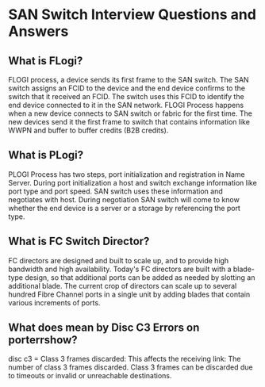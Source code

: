 # SAN Switch Interview Questions and Answers

## What is FLogi?
FLOGI process, a device sends its first frame to the SAN switch. The SAN switch assigns an FCID to the device and the end device confirms to the switch that it received an FCID. The switch uses this FCID to identify the end device connected to it in the SAN network. FLOGI Process happens when a new device connects to SAN switch or fabric for the first time. The new devices send it the first frame to switch that contains information like WWPN and buffer to buffer credits (B2B credits).

## What is PLogi?
PLOGI Process has two steps, port initialization and registration in Name Server. During port initialization a host and switch exchange information like port type and port speed. SAN switch uses these information and negotiates with host. During negotiation SAN switch will come to know whether the end device is a server or a storage by referencing the port type.

## What is FC Switch Director?
FC directors are designed and built to scale up, and to provide high bandwidth and high availability. Today's FC directors are built with a blade-type design, so that additional ports can be added as needed by slotting an additional blade. The current crop of directors can scale up to several hundred Fibre Channel ports in a single unit by adding blades that contain various increments of ports.

## What does mean by Disc C3 Errors on porterrshow?
disc c3 = Class 3 frames discarded: This affects the receiving link: The number of class 3 frames discarded. Class 3 frames can be discarded due to timeouts or invalid or unreachable destinations.

